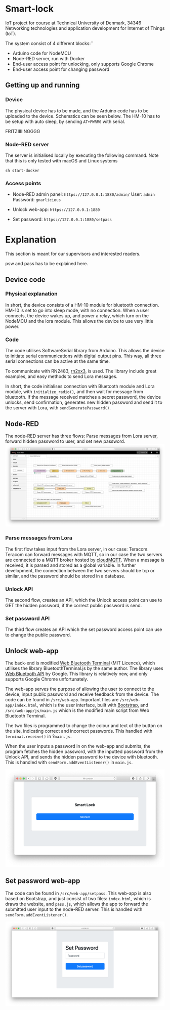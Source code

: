 # Smart-lock
IoT project for course at Technical University of Denmark, 34346 Networking technologies and application development for Internet of Things (IoT).

The system consist of 4 different blocks:¨
* Arduino code for NodeMCU
* Node-RED server, run with Docker
* End-user access point for unlocking, only supports Google Chrome
* End-user access point for changing password

## Getting up and running
### Device
The physical device has to be made, and the Arduino code has to be uploaded to the device. Schematics can be seen below. The HM-10 has to be setup with auto sleep, by sending `AT+PWRM0` with serial.

FRITZIIIIINGGGG

### Node-RED server
The server is initialised locally by executing the following command. Note that this is only tested with macOS and Linux systems

```
sh start-docker
```

### Access points
* Node-RED admin panel: `https://127.0.0.1:1880/admin/`
User: `admin`
Password: `gnarlicious`

* Unlock web-app: `https://127.0.0.1:1880`

* Set password: `https://127.0.0.1:1880/setpass`

# Explanation
This section is meant for our supervisors and interested readers.

psw and pass has to be explained here. 

## Device code
### Physical explanation
In short, the device consists of a HM-10 module for bluetooth connection. HM-10 is set to go into sleep mode, with no connection. When a user connects, the device wakes up, and power a relay, which turn on the NodeMCU and the lora module. This allows the device to use very little power. 

### Code 
The code utilises SoftwareSerial library from Arduino. This allows the device to initiate serial communications with digital output pins. This way, all three serial connections can be active at the same time.

To communicate with RN2483, [rn2xx3](https://github.com/jpmeijers/RN2483-Arduino-Library), is used. The library include great examples, and easy methods to send Lora messages.

In short, the code initialises connection with Bluetooth module and Lora module, with `initialize_radio()`, and then wait for message from bluetooth. If the message received matches a secret password, the device unlocks, send confirmation, generates new hidden password and send it to the server with Lora, with `sendGeneratePassword()`.

## Node-RED

The node-RED server has three flows: Parse messages from Lora server, forward hidden password to user, and set new password.
![alt text](/img/node-red.png)

### Parse messages from Lora 
The first flow takes input from the Lora server, in our case: Teracom. Teracom can forward messages with MQTT, so in our case the two servers are connected to a MQTT broker hosted by [cloudMQTT](cloudmqtt.com). When a message is received, it is parsed and stored as a global variable.
In further development, the connection between the two servers should be tcp or similar, and the password should be stored in a database.

### Unlock API
The second flow, creates an API, which the Unlock access point can use to GET the hidden password, if the correct public password is send.

### Set password API
The third flow creates an API which the set password access point can use to change the public password.

## Unlock web-app
The back-end is modified [Web Bluetooth Terminal](https://github.com/loginov-rocks/Web-Bluetooth-Terminal) (MIT Licence), which utilises the library BluetoothTerminal.js by the same author. The library uses [Web Bluetooth  API](https://webbluetoothcg.github.io/web-bluetooth/) by Google. This library is relatively new, and only supports Google Chrome unfortunately.

The web-app serves the purpose of allowing the user to connect to the device, input public password and receive feedback from the device.
The code can be found in `/src/web-app`. Important files are `/src/web-app/index.html`, which is the user interface, built with [Bootstrap](getbootstrap.com), and `/src/web-app/js/main.js` which is the modified main script from Web Bluetooth Terminal.

The two files is programmed to change the colour and text of the button on the site, indicating correct and incorrect passwords. This handled with `terminal.receive()` in ?`main.js`.

When the user inputs a password in on the web-app and submits, the program fetches the hidden password, with the inputted password from the Unlock API, and sends the hidden password to the device with bluetooth. This is handled with `sendForm.addEventListener()` in `main.js`.

![alt text](/img/unlock.png)

## Set password web-app
The code can be found in `/src/web-app/setpass`.
This web-app is also based on Bootstrap, and just consist of two files: `index.html`, which is draws the website, and `pass.js`, which allows the app to forward the submitted user input to the node-RED server. This is handled with `sendForm.addEventListener()`.

![alt text](/img/setpass.png)